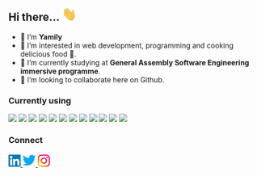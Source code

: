 ## Hi there... <img src="/img/Hi.gif" width="29px">

- 👋 I’m **Yamily**
- 👀 I’m interested in web development, programming and cooking delicious food 🤤.
- 🌱 I’m currently studying at **General Assembly Software Engineering immersive programme**.
- 💞️ I’m looking to collaborate here on Github.


### Currently using
<code><img src="https://www.vectorlogo.zone/logos/w3_html5/w3_html5-icon.svg" height="50"></code>
<code><img src="https://www.vectorlogo.zone/logos/w3_css/w3_css-icon.svg" height="50"></code>
<code><img src="https://www.vectorlogo.zone/logos/javascript/javascript-icon.svg" height="50"></code>
<code><img src="https://www.vectorlogo.zone/logos/jquery/jquery-icon.svg" height="50"></code>
<code><img src="https://www.vectorlogo.zone/logos/visualstudio_code/visualstudio_code-icon.svg" height="50"></code>
<code><img src="https://www.vectorlogo.zone/logos/expressjs/expressjs-icon.svg" height="50"></code>
<code><img src="https://www.vectorlogo.zone/logos/nodejs/nodejs-icon.svg" height="50"></code>
<code><img src="https://www.vectorlogo.zone/logos/mongodb/mongodb-icon.svg" height="50"></code>
<code><img src="https://www.vectorlogo.zone/logos/heroku/heroku-icon.svg" height="50"></code>
<code><img src="https://www.vectorlogo.zone/logos/python/python-icon.svg" height="50"></code>
<code><img src="https://www.vectorlogo.zone/logos/djangoproject/djangoproject-icon.svg" height="50"></code>
<code><img src="https://www.vectorlogo.zone/logos/postgresql/postgresql-icon.svg" height="50"></code>
 

### Connect

<a href="https://www.linkedin.com/in/yamilybenigni/" target="_blank">
    <img src="/img/Linkedin.svg" alt="Yamily Benigni | Linkedin" width="24px"/>
</a>
<a href="https://twitter.com/yamilysousa" target="_blank">
    <img src="/img/Twitter.svg" alt="Yamily Benigni | Twitter" width="26px"/>
</a>
<a href="https://www.instagram.com/yamilybenigni" target="_blank">
    <img src="/img/Instagram.svg" alt="Yamily Benigni | Instagram" width="24px"/>
</a>


<!---
yamilyn/yamilyn is a ✨ special ✨ repository because its `README.md` (this file) appears on your GitHub profile.
You can click the Preview link to take a look at your changes.
--->
